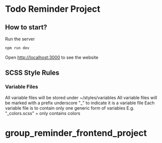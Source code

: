 # Todo Reminder Project

## How to start?

Run the server

```bash
npm run dev
```
Open [http://localhost:3000](http://localhost:3000) to see the website

## SCSS Style Rules


### Variable Files
All variable files will be stored under ~/styles/variables
All variable files will be marked with a prefix underscore "_" to indicate it is a variable file
Each variable file is to contain only one generic form of variables 
	E.g. "_colors.scss" = only contains colors
# group_reminder_frontend_project
